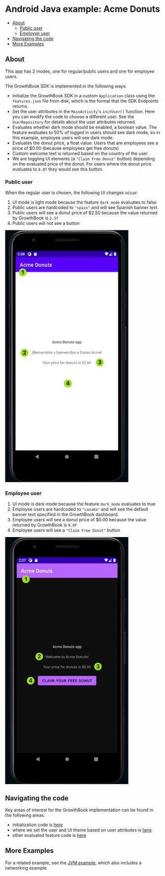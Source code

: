 # Android Java example: Acme Donuts

- [About](#about)
  - [Public user](#public-user)
  - [Employee user](#employee-user)
- [Navigating the code](#navigating-the-code)
- [More Examples](#more-examples)

## About

This app has 2 modes, one for regular/public users and one for employee users.

The GrowthBook SDK is implemented in the following ways:

- Initialize the GrowthBook SDK in a custom `Application` class using the `features.json` file from disk, which is the format that the SDK Endpoints returns.
- Set the user attributes in the `MainActivity`'s `initUser()` function. Here you can modify the code to choose a different user. See the `UserRepository` for details about the user attributes returned.
- Evaluates whether dark mode should be enabled, a boolean value. The feature evaluates to 50% of logged in users should see dark mode, so in this example, employee users will see dark mode.
- Evaluates the donut price, a float value. Users that are employees see a price of $0.00 (because employees get free donuts)
- Custom welcome text is returned based on the country of the user. 
- We are toggling UI elements (a `"Claim Free Donut"` button) depending on the evaluated price of the donut. For users where the donut price evaluates to `0.0f` they would see this button.


### Public user

When the regular user is chosen, the following UI changes occur:

1. UI mode is light mode because the feature `dark_mode` evaluates to false
2. Public users are hardcoded to `"spain"` and will see Spanish banner text.
3. Public users will see a donut price of $2.50 because the value returned by GrowthBook is `2.5f`
4. Public users will not see a button

<img width="400" src="screenshot_public.png">


### Employee user

1. UI mode is dark mode because the feature `dark_mode` evaluates to true
2. Employee users are hardcoded to `"canada"` and will see the default banner text specified in the GrowthBook dashboard.
3. Employee users will see a donut price of $0.00 because the value returned by GrowthBook is `0.0f`
4. Employee users will see a `"Claim Free Donut"` button

<img width="400" src="screenshot_employee.png">


## Navigating the code

Key areas of interest for the GrowthBook implementation can be found in the following areas:

- initialization code is [here](https://github.com/growthbook/examples/blob/main/android-example/app/src/main/java/com/growthbook/examples/acme/di/AppContainer.java)
- where we set the user and UI theme based on user attributes is [here](https://github.com/growthbook/examples/blob/main/android-example/app/src/main/java/com/growthbook/examples/acme/MainActivity.java#L39-L72)
- other evaluated feature code is [here](https://github.com/growthbook/examples/blob/main/android-example/app/src/main/java/com/growthbook/examples/acme/PublicFragment.java#L46-L72)


## More Examples

For a related example, see the [JVM example](https://github.com/growthbook/examples/tree/main/jvm-spring-web), which also includes a networking example.